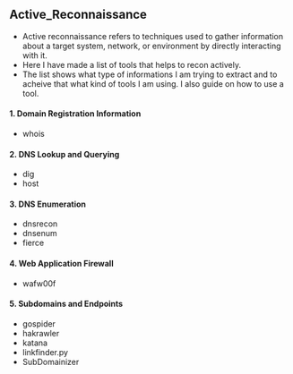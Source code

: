 ## Active_Reconnaissance

* Active reconnaissance refers to techniques used to gather information about a target system, network, or environment by directly interacting with it.  
* Here I have made a list of tools that helps to recon actively.  
* The list shows what type of informations I am trying to extract and to acheive that what kind of tools I am using. I also guide on how to use a tool.

#### 1. Domain Registration Information
  * whois
#### 2. DNS Lookup and Querying
  * dig
  * host
#### 3. DNS Enumeration
  * dnsrecon
  * dnsenum
  * fierce
#### 4. Web Application Firewall
  * wafw00f
#### 5. Subdomains and Endpoints
  * gospider
  * hakrawler
  * katana
  * linkfinder.py
  * SubDomainizer
         




